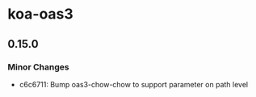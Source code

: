 # koa-oas3

## 0.15.0
### Minor Changes

- c6c6711: Bump oas3-chow-chow to support parameter on path level
